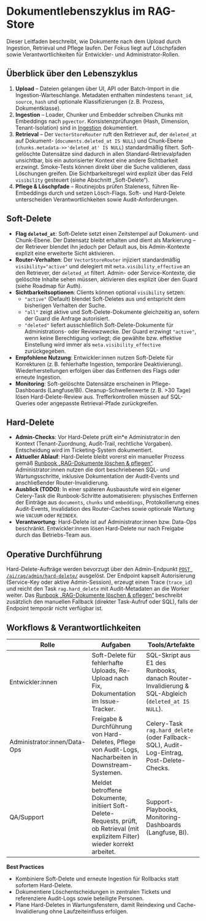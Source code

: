 # Dokumentlebenszyklus im RAG-Store

Dieser Leitfaden beschreibt, wie Dokumente nach dem Upload durch Ingestion, Retrieval und Pflege laufen. Der Fokus liegt auf Löschpfaden sowie Verantwortlichkeiten für Entwickler- und Administrator-Rollen.

## Überblick über den Lebenszyklus

1. **Upload** – Dateien gelangen über UI, API oder Batch-Import in die Ingestion-Warteschlange. Metadaten enthalten mindestens `tenant_id`, `source`, `hash` und optionale Klassifizierungen (z. B. Prozess, Dokumentklasse).
2. **Ingestion** – Loader, Chunker und Embedder schreiben Chunks mit Embeddings nach `pgvector`. Konsistenzprüfungen (Hash, Dimension, Tenant-Isolation) sind in [Ingestion](ingestion.md) dokumentiert.
3. **Retrieval** – Der `VectorStoreRouter` ruft den Retriever auf, der `deleted_at` auf Dokument- (`documents.deleted_at IS NULL`) und Chunk-Ebene (`chunks.metadata->>'deleted_at' IS NULL`) standardmäßig filtert. Soft-gelöschte Datensätze sind dadurch in allen Standard-Retrievalpfaden unsichtbar, bis ein autorisierter Kontext eine andere Sichtbarkeit erzwingt. Smoke-Tests können direkt über die Suche validieren, dass Löschungen greifen. Die Sichtbarkeitsregel wird explizit über das Feld `visibility` gesteuert (siehe Abschnitt „Soft-Delete“).
4. **Pflege & Löschpfade** – Routinejobs prüfen Staleness, führen Re-Embeddings durch und setzen Lösch-Flags. Soft- und Hard-Delete unterscheiden Verantwortlichkeiten sowie Audit-Anforderungen.

## Soft-Delete

- **Flag `deleted_at`**: Soft-Delete setzt einen Zeitstempel auf Dokument- und Chunk-Ebene. Der Datensatz bleibt erhalten und dient als Markierung – der Retriever blendet ihn jedoch per Default aus, bis Admin-Kontexte explizit eine erweiterte Sicht aktivieren.
- **Router-Verhalten**: Der `VectorStoreRouter` injiziert standardmäßig `visibility="active"` und delegiert mit `meta.visibility_effective` an den Retriever, der `deleted_at` filtert. Admin- oder Service-Kontexte, die gelöschte Inhalte sehen müssen, aktivieren dies explizit über den Guard (siehe Roadmap für Auth).
- **Sichtbarkeitsoptionen**: Clients können optional `visibility` setzen:
  - `"active"` (Default) blendet Soft-Deletes aus und entspricht dem bisherigen Verhalten der Suche.
  - `"all"` zeigt aktive und Soft-Delete-Dokumente gleichzeitig an, sofern der Guard die Anfrage autorisiert.
  - `"deleted"` liefert ausschließlich Soft-Delete-Dokumente für Administrations- oder Reviewzwecke.
  Der Guard erzwingt `"active"`, wenn keine Berechtigung vorliegt; die gewählte bzw. effektive Einstellung wird immer als `meta.visibility_effective` zurückgegeben.
- **Empfohlene Nutzung**: Entwickler:innen nutzen Soft-Delete für Korrekturen (z. B. fehlerhafte Ingestion, temporäre Deaktivierung). Wiederherstellungen erfolgen über das Entfernen des Flags oder erneute Ingestion.
- **Monitoring**: Soft-gelöschte Datensätze erscheinen in Pflege-Dashboards (Langfuse/BI). Cleanup-Schwellenwerte (z. B. >30 Tage) lösen Hard-Delete-Review aus. Trefferkontrollen müssen auf SQL-Queries oder angepasste Retrieval-Pfade zurückgreifen.

## Hard-Delete

- **Admin-Checks**: Vor Hard-Delete prüft ein*e Administrator:in den Kontext (Tenant-Zuordnung, Audit-Trail, rechtliche Vorgaben). Entscheidung wird im Ticketing-System dokumentiert.
- **Aktueller Ablauf**: Hard-Delete bleibt vorerst ein manueller Prozess gemäß [Runbook „RAG-Dokumente löschen & pflegen“](../runbooks/rag_delete.md). Administrator:innen nutzen die dort beschriebenen SQL- und Wartungsschritte, inklusive Dokumentation der Audit-Events und anschließender Router-Invalidierung.
- **Ausblick (TODO)**: In einer späteren Ausbaustufe wird ein eigener Celery-Task die Runbook-Schritte automatisieren: physisches Entfernen der Einträge aus `documents`, `chunks` und `embeddings`, Protokollierung eines Audit-Events, Invalidation des Router-Caches sowie optionale Wartung wie `VACUUM` oder `REINDEX`.
- **Verantwortung**: Hard-Delete ist auf Administrator:innen bzw. Data-Ops beschränkt. Entwickler:innen lösen Hard-Delete nur nach Freigabe durch das Betriebs-Team aus.

## Operative Durchführung

Hard-Delete-Aufträge werden bevorzugt über den Admin-Endpunkt [`POST /ai/rag/admin/hard-delete/`](../api/reference.md#post-airagadminhard-delete) ausgelöst. Der Endpoint kapselt Autorisierung (Service-Key oder aktive Admin-Session), erzeugt einen Trace (`trace_id`) und reicht den Task `rag.hard_delete` mit Audit-Metadaten an die Worker weiter. Das [Runbook „RAG-Dokumente löschen & pflegen“](../runbooks/rag_delete.md) beschreibt zusätzlich den manuellen Fallback (direkter Task-Aufruf oder SQL), falls der Endpoint temporär nicht verfügbar ist.

## Workflows & Verantwortlichkeiten

| Rolle | Aufgaben | Tools/Artefakte |
| --- | --- | --- |
| Entwickler:innen | Soft-Delete für fehlerhafte Uploads, Re-Upload nach Fix, Dokumentation im Issue-Tracker. | SQL-Skript aus E1 des Runbooks, danach Router-Invalidierung & SQL-Abgleich (`deleted_at IS NULL`). |
| Administrator:innen/Data-Ops | Freigabe & Durchführung von Hard-Deletes, Pflege von Audit-Logs, Nacharbeiten in Downstream-Systemen. | Celery-Task `rag.hard_delete` (oder Fallback-SQL), Audit-Log-Eintrag, Post-Delete-Checks. |
| QA/Support | Meldet betroffene Dokumente, initiiert Soft-Delete-Requests, prüft, ob Retrieval (mit explizitem Filter) wieder korrekt arbeitet. | Support-Playbooks, Monitoring-Dashboards (Langfuse, BI). |

**Best Practices**

- Kombiniere Soft-Delete und erneute Ingestion für Rollbacks statt sofortem Hard-Delete.
- Dokumentiere Löschentscheidungen in zentralen Tickets und referenziere Audit-Logs sowie beteiligte Personen.
- Plane Hard-Deletes in Wartungsfenstern, damit Reindexing und Cache-Invalidierung ohne Laufzeiteinfluss erfolgen.
